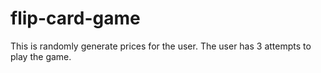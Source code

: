 # flip-card-game
This is randomly generate prices for the user. The user has 3 attempts to play the game.
